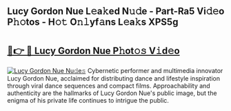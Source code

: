 ## Lucy Gordon Nue L𝚎a𝚔ed N𝚞𝚍e - Part-Ra5 Vi𝚍𝚎o P𝚑𝚘tos - H𝚘𝚝 O𝚗𝚕yf𝚊ns L𝚎a𝚔s XPS5g

# <h2><a href="http://kf8ijr.oniu.top/?m=Lucy+Gordon+Nue">🔗👉 🔴 Lucy Gordon Nue P𝚑ot𝚘𝚜 V𝚒d𝚎o</a></h2>

[![Lucy Gordon Nue Nu𝚍e𝚜](https://i.imgur.com/0qMVB7G.gif)](http://kf8ijr.oniu.top/?m=Lucy+Gordon+Nue)
Cybernetic performer and multimedia innovator Lucy Gordon Nue, acclaimed for distributing dance and lifestyle inspiration through viral dance sequences and compact films. Approachability and authenticity are the hallmarks of Lucy Gordon Nue's public image, but the enigma of his private life continues to intrigue the public.  
